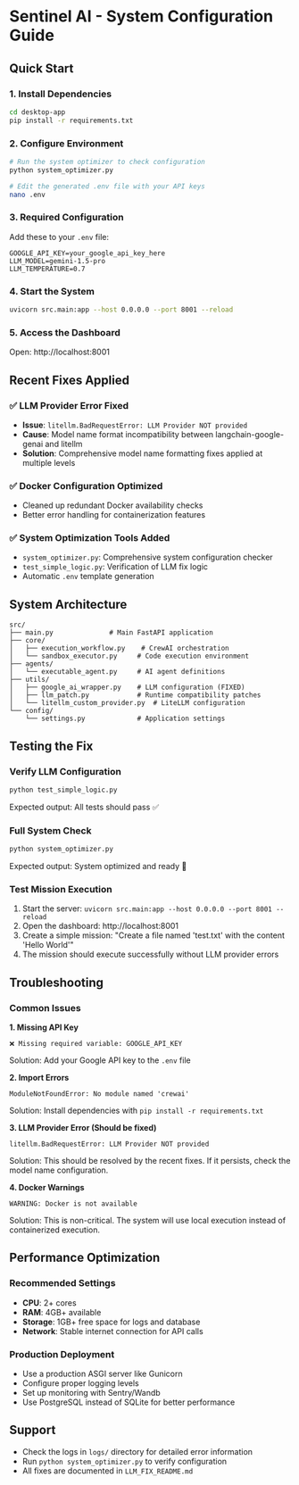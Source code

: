 # Sentinel AI - System Configuration Guide

## Quick Start

### 1. Install Dependencies
```bash
cd desktop-app
pip install -r requirements.txt
```

### 2. Configure Environment
```bash
# Run the system optimizer to check configuration
python system_optimizer.py

# Edit the generated .env file with your API keys
nano .env
```

### 3. Required Configuration
Add these to your `.env` file:
```env
GOOGLE_API_KEY=your_google_api_key_here
LLM_MODEL=gemini-1.5-pro
LLM_TEMPERATURE=0.7
```

### 4. Start the System
```bash
uvicorn src.main:app --host 0.0.0.0 --port 8001 --reload
```

### 5. Access the Dashboard
Open: http://localhost:8001

## Recent Fixes Applied

### ✅ LLM Provider Error Fixed
- **Issue**: `litellm.BadRequestError: LLM Provider NOT provided`
- **Cause**: Model name format incompatibility between langchain-google-genai and litellm
- **Solution**: Comprehensive model name formatting fixes applied at multiple levels

### ✅ Docker Configuration Optimized
- Cleaned up redundant Docker availability checks
- Better error handling for containerization features

### ✅ System Optimization Tools Added
- `system_optimizer.py`: Comprehensive system configuration checker
- `test_simple_logic.py`: Verification of LLM fix logic
- Automatic `.env` template generation

## System Architecture

```
src/
├── main.py              # Main FastAPI application
├── core/
│   ├── execution_workflow.py    # CrewAI orchestration  
│   └── sandbox_executor.py     # Code execution environment
├── agents/
│   └── executable_agent.py     # AI agent definitions
├── utils/
│   ├── google_ai_wrapper.py    # LLM configuration (FIXED)
│   ├── llm_patch.py            # Runtime compatibility patches
│   └── litellm_custom_provider.py  # LiteLLM configuration
└── config/
    └── settings.py             # Application settings
```

## Testing the Fix

### Verify LLM Configuration
```bash
python test_simple_logic.py
```
Expected output: All tests should pass ✅

### Full System Check
```bash  
python system_optimizer.py
```
Expected output: System optimized and ready 🎉

### Test Mission Execution
1. Start the server: `uvicorn src.main:app --host 0.0.0.0 --port 8001 --reload`
2. Open the dashboard: http://localhost:8001
3. Create a simple mission: "Create a file named 'test.txt' with the content 'Hello World'"
4. The mission should execute successfully without LLM provider errors

## Troubleshooting

### Common Issues

**1. Missing API Key**
```
❌ Missing required variable: GOOGLE_API_KEY
```
Solution: Add your Google API key to the `.env` file

**2. Import Errors**
```
ModuleNotFoundError: No module named 'crewai'
```
Solution: Install dependencies with `pip install -r requirements.txt`

**3. LLM Provider Error (Should be fixed)**
```
litellm.BadRequestError: LLM Provider NOT provided
```
Solution: This should be resolved by the recent fixes. If it persists, check the model name configuration.

**4. Docker Warnings**
```
WARNING: Docker is not available
```
Solution: This is non-critical. The system will use local execution instead of containerized execution.

## Performance Optimization

### Recommended Settings
- **CPU**: 2+ cores
- **RAM**: 4GB+ available
- **Storage**: 1GB+ free space for logs and database
- **Network**: Stable internet connection for API calls

### Production Deployment
- Use a production ASGI server like Gunicorn
- Configure proper logging levels
- Set up monitoring with Sentry/Wandb
- Use PostgreSQL instead of SQLite for better performance

## Support
- Check the logs in `logs/` directory for detailed error information
- Run `python system_optimizer.py` to verify configuration
- All fixes are documented in `LLM_FIX_README.md`